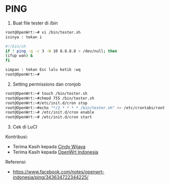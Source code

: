 # PING

1. Buat file tester di /bin
```bash
root@OpenWrt:~# vi /bin/tester.sh
isinya : tekan i

#!/bin/sh
if ! ping -q -c 3 -W 10 8.8.8.8 > /dev/null; then
(ifup wan) &
fi

simpan : tekan Esc lalu ketik :wq
root@OpenWrt:~#
```
2. Setting permissions dan cronjob
```bash
root@OpenWrt:~# touch /bin/tester.sh
root@OpenWrt:~#chmod 755 /bin/tester.sh
root@OpenWrt:~#/etc/init.d/cron stop
root@OpenWrt:~#echo "*/2 * * * * /bin/tester.sh" >> /etc/crontabs/root
root@OpenWrt:~# /etc/init.d/cron enable
root@OpenWrt:~# /etc/init.d/cron start
```

3. Cek di LuCI

Kontribusi:
- Terima Kasih kepada [Cindy Wijaya](https://www.facebook.com/openwrtindonesia)
- Terima Kasih kepada [OpenWrt Indonesia](http://www.facebook.com/groups/openwrt)

Referensi:
- https://www.facebook.com/notes/openwrt-indonesia/ping/343634722344225/
